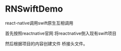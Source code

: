 # RNSwiftDemo
react-native调用swift原生互相调用

首先按照reactnative官网 将reactnative倒入现有swift项目 

然后根据项目的内容创建文件 桥接头文件。

